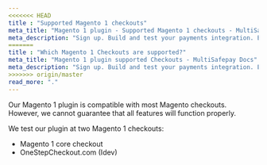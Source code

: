 ```yaml
---
<<<<<<< HEAD
title : "Supported Magento 1 checkouts"
meta_title: "Magento 1 plugin - Supported Magento 1 checkouts - MultiSafepay Docs"
meta_description: "Sign up. Build and test your payments integration. Explore our products and services. Use our API Reference, SDKs, and wrappers. Get support."
=======
title : "Which Magento 1 Checkouts are supported?"
meta_title: "Magento 1 plugin supported Checkouts - MultiSafepay Docs"
meta_description: "Sign up. Build and test your payments integration. Explore our products and services. Use our API Reference, SDKs, and wrappers. Get support."
>>>>>>> origin/master
read_more: "."
---
```


Our Magento 1 plugin is compatible with most Magento checkouts. However, we cannot guarantee that all features will function properly.

We test our plugin at two Magento 1 checkouts:  

- Magento 1 core checkout  
- OneStepCheckout.com (Idev)
